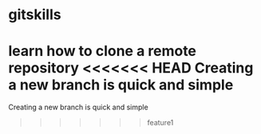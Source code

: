 # gitskills
learn how to clone a remote repository
<<<<<<< HEAD
Creating a new branch is quick and simple
=======
Creating a new branch is quick and simple
>>>>>>> feature1
